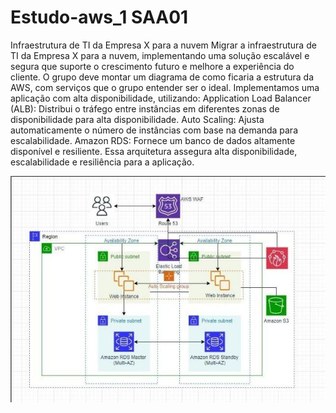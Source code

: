 # Estudo-aws_1 SAA01 
Infraestrutura de TI da Empresa X para a nuvem
Migrar a infraestrutura de TI da Empresa X para a nuvem, implementando uma solução escalável e segura que suporte o crescimento futuro e melhore a experiência do cliente. 
O grupo deve montar um diagrama de como ficaria a estrutura da AWS, com serviços que o grupo entender ser o ideal.
Implementamos uma aplicação com alta disponibilidade, utilizando:
Application Load Balancer (ALB): Distribui o tráfego entre instâncias em diferentes zonas de disponibilidade para alta disponibilidade.
Auto Scaling: Ajusta automaticamente o número de instâncias com base na demanda para escalabilidade.
Amazon RDS: Fornece um banco de dados altamente disponível e resiliente.
Essa arquitetura assegura alta disponibilidade, escalabilidade e resiliência para a aplicação.

 ![Infraestrutura de TI da Empresa X para a nuvem](https://github.com/HebertonGeovane/estudo-aws_1/blob/main/Infraestrutura%20de%20TI%20da%20Empresa%20X%20para%20a%20nuvem.jpeg?raw=true)

